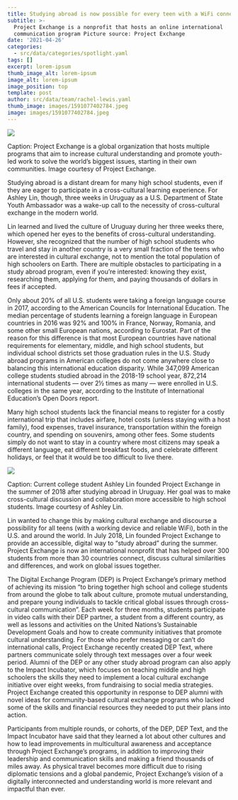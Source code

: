 ```yaml
---
title: Studying abroad is now possible for every teen with a WiFi connection
subtitle: >-
  Project Exchange is a nonprofit that hosts an online international
  communication program Picture source: Project Exchange
date: '2021-04-26'
categories:
  - src/data/categories/spotlight.yaml
tags: []
excerpt: lorem-ipsum
thumb_image_alt: lorem-ipsum
image_alt: lorem-ipsum
image_position: top
template: post
author: src/data/team/rachel-lewis.yaml
thumb_image: images/1591077402784.jpeg
image: images/1591077402784.jpeg
---
```




![](https://lh3.googleusercontent.com/xFlAwcTRDisyfr9BSw5bwVihs7F41eVZAW-VbE7V-h7ZoeviYJUZ15u5sCx8DeSvFALol4VY8lffE9X0CPsfhv0ZS68c0gJiZhFUnBPVt4qWKHdRotUEgnSLV0jValT83zwPr3nx)

Caption: Project Exchange is a global organization that hosts multiple programs that aim to increase cultural understanding and promote youth-led work to solve the world’s biggest issues, starting in their own communities. Image courtesy of Project Exchange. 

Studying abroad is a distant dream for many high school students, even if they are eager to participate in a cross-cultural learning experience. For Ashley Lin, though, three weeks in Uruguay as a U.S. Department of State Youth Ambassador was a wake-up call to the necessity of cross-cultural exchange in the modern world.

Lin learned and lived the culture of Uruguay during her three weeks there, which opened her eyes to the benefits of cross-cultural understanding. However, she recognized that the number of high school students who travel and stay in another country is a very small fraction of the teens who are interested in cultural exchange, not to mention the total population of high schoolers on Earth. There are multiple obstacles to participating in a study abroad program, even if you’re interested: knowing they exist, researching them, applying for them, and paying thousands of dollars in fees if accepted. 

Only about 20% of all U.S. students were taking a foreign language course in 2017, according to the American Councils for International Education. The median percentage of students learning a foreign language in European countries in 2016 was 92% and 100% in France, Norway, Romania, and some other small European nations, according to Eurostat. Part of the reason for this difference is that most European countries have national requirements for elementary, middle, and high school students, but individual school districts set those graduation rules in the U.S. Study abroad programs in American colleges do not come anywhere close to balancing this international education disparity. While 347,099 American college students studied abroad in the 2018-19 school year, 872,214 international students — over 2½ times as many — were enrolled in U.S. colleges in the same year, according to the Institute of International Education’s Open Doors report. 

Many high school students lack the financial means to register for a costly international trip that includes airfare, hotel costs (unless staying with a host family), food expenses, travel insurance, transportation within the foreign country, and spending on souvenirs, among other fees. Some students simply do not want to stay in a country where most citizens may speak a different language, eat different breakfast foods, and celebrate different holidays, or feel that it would be too difficult to live there. 

![](https://lh5.googleusercontent.com/ozmPNiUcDGOYMAMOEqy8DJnsSlT\_53ycrwrx2gnsbRbxlE-j9ohyp9yXqQU5\_Mwh9nvNZC_myrnHCVVPONg_CWGx3iq5UdV_A0hrL4PVX45kJyWs3avfVap_N1NUFT1lXRVCrvKP)

Caption: Current college student Ashley Lin founded Project Exchange in the summer of 2018 after studying abroad in Uruguay. Her goal was to make cross-cultural discussion and collaboration more accessible to high school students. Image courtesy of Ashley Lin.

Lin wanted to change this by making cultural exchange and discourse a possibility for all teens (with a working device and reliable WiFi), both in the U.S. and around the world. In July 2018, Lin founded Project Exchange to provide an accessible, digital way to “study abroad” during the summer. Project Exchange is now an international nonprofit that has helped over 300 students from more than 30 countries connect, discuss cultural similarities and differences, and work on global issues together. 

The Digital Exchange Program (DEP) is Project Exchange’s primary method of achieving its mission “to bring together high school and college students from around the globe to talk about culture, promote mutual understanding, and prepare young individuals to tackle critical global issues through cross-cultural communication”. Each week for three months, students participate in video calls with their DEP partner, a student from a different country, as well as lessons and activities on the United Nations’s Sustainable Development Goals and how to create community initiatives that promote cultural understanding. For those who prefer messaging or can’t do international calls, Project Exchange recently created DEP Text, where partners communicate solely through text messages over a four week period. Alumni of the DEP or any other study abroad program can also apply to the Impact Incubator, which focuses on teaching middle and high schoolers the skills they need to implement a local cultural exchange initiative over eight weeks, from fundraising to social media strategies. Project Exchange created this opportunity in response to DEP alumni with novel ideas for community-based cultural exchange programs who lacked some of the skills and financial resources they needed to put their plans into action. 

Participants from multiple rounds, or cohorts, of the DEP, DEP Text, and the Impact Incubator have said that they learned a lot about other cultures and how to lead improvements in multicultural awareness and acceptance through Project Exchange’s programs, in addition to improving their leadership and communication skills and making a friend thousands of miles away. As physical travel becomes more difficult due to rising diplomatic tensions and a global pandemic, Project Exchange’s vision of a digitally interconnected and understanding world is more relevant and impactful than ever. 
